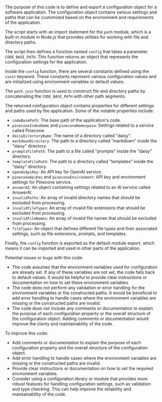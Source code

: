 The purpose of this code is to define and export a configuration object for a software application. The configuration object contains various settings and paths that can be customized based on the environment and requirements of the application.

The script starts with an import statement for the `path` module, which is a built-in module in Node.js that provides utilities for working with file and directory paths.

The script then defines a function named `config` that takes a parameter `CODE_BASE_PATH`. This function returns an object that represents the configuration settings for the application.

Inside the `config` function, there are several constants defined using the `const` keyword. These constants represent various configuration values and are initialized using environment variables or default values.

The `path.join` function is used to construct file and directory paths by concatenating the `CODE_BASE_PATH` with other path segments.

The returned configuration object contains properties for different settings and paths used by the application. Some of the notable properties include:

- `codeBasePath`: The base path of the application's code.
- `pineconeIndexName` and `pineconeNamespace`: Settings related to a service called Pinecone.
- `daisyDirectoryName`: The name of a directory called "daisy".
- `markdownDirectory`: The path to a directory called "markdown" inside the "daisy" directory.
- `promptsFilePath`: The path to a file called "prompts" inside the "daisy" directory.
- `templateFilePath`: The path to a directory called "templates" inside the "daisy" directory.
- `openAiApiKey`: An API key for OpenAI service.
- `pineconeApiKey` and `pineconeEnvironment`: API key and environment settings for Pinecone service.
- `answerAI`: An object containing settings related to an AI service called AnswerAI.
- `invalidPaths`: An array of invalid directory names that should be excluded from processing.
- `invalidFileTypes`: An array of invalid file extensions that should be excluded from processing.
- `invalidFileNames`: An array of invalid file names that should be excluded from processing.
- `fileTypes`: An object that defines different file types and their associated settings, such as file extensions, prompts, and templates.

Finally, the `config` function is exported as the default module export, which means it can be imported and used in other parts of the application.

Potential issues or bugs with this code:
- The code assumes that the environment variables used for configuration are already set. If any of these variables are not set, the code falls back to default values. It would be helpful to provide clear instructions or documentation on how to set these environment variables.
- The code does not perform any validation or error handling for the environment variables or the constructed paths. It would be beneficial to add error handling to handle cases where the environment variables are missing or the constructed paths are invalid.
- The code does not include any comments or documentation to explain the purpose of each configuration property or the overall structure of the configuration object. Adding comments or documentation would improve the clarity and maintainability of the code.

To improve this code:
- Add comments or documentation to explain the purpose of each configuration property and the overall structure of the configuration object.
- Add error handling to handle cases where the environment variables are missing or the constructed paths are invalid.
- Provide clear instructions or documentation on how to set the required environment variables.
- Consider using a configuration library or module that provides more robust features for handling configuration settings, such as validation and type checking. This can help improve the reliability and maintainability of the code.